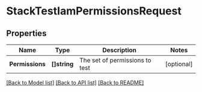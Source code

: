# StackTestIamPermissionsRequest

## Properties

Name | Type | Description | Notes
------------ | ------------- | ------------- | -------------
**Permissions** | **[]string** | The set of permissions to test | [optional] 

[[Back to Model list]](../README.md#documentation-for-models) [[Back to API list]](../README.md#documentation-for-api-endpoints) [[Back to README]](../README.md)


